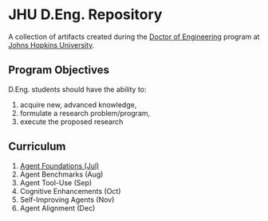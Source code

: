 # JHU D.Eng. Repository
A collection of artifacts created during the [Doctor of Engineering](https://engineering.jhu.edu/doctor-of-engineering/) program at [Johns Hopkins University](https://www.jhu.edu/).

## Program Objectives
D.Eng. students should have the ability to:
1. acquire new, advanced knowledge,
2. formulate a research problem/program,
3. execute the proposed research

## Curriculum
1. [Agent Foundations (Jul)](/1-foundations/readme.md)
2. Agent Benchmarks (Aug)
3. Agent Tool-Use (Sep)
4. Cognitive Enhancements (Oct)
5. Self-Improving Agents (Nov)
6. Agent Alignment (Dec)